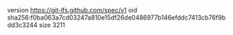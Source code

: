 version https://git-lfs.github.com/spec/v1
oid sha256:f0ba063a7cd03247a810e15df26de0486977b146efddc7413cb76f9bdd3c3244
size 3211
